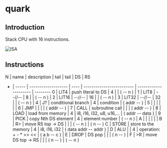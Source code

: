 # quark
## Introduction
Stack CPU with 16 instructions.

![ISA](https://rawgit.com/drom/quark/master/isa.svg)

## Instructions

N | name  | description         | tail | tail                      | DS                    | RS
- | ----- | ------------------- | ---- | ------------------------- | --------------------- | --------
0 | LIT4  | push literal to DS  | 4    |                           | ( -- n )              |
1 | LIT8  | --//--              | 8    |                           | ( -- n )              |
2 | LIT16 | --//--              | 16   |                           | ( -- n )              |
3 | LIT32 | --//--              | 32   |                           | ( -- n )              |
4 | J?    | conditional branch  | 4    | condition                 | ( addr -- )           |
5 |       |                     |      |                           |                       |
6 | JMP   |                     |      |                           | ( addr -- )           |
7 | CALL  | subroutine call     |      |                           | ( addr -- )           |
8 | LOAD  | load from memory    | 4    | i8, i16, i32, u8, u16,... | ( addr -- data )      |
9 | PICK  | copy Nth DS element | 4    | element number            | ( -- n )              |
A |       |                     |      |                           |                       |
B | R>    | move RS top -> DS   |      |                           | ( -- n )              | ( n -- )
C | STORE | store to the memory | 4    | i8, i16, i32              | ( data addr -- addr ) |
D | ALU   |                     | 4    | operation: + - * >> <<    | ( a b -- c )          |
E | DROP  | DS pop              |      |                           | ( n -- )              |
F | >R    | move DS top -> RS   |      |                           | ( n -- )              | ( -- n )
